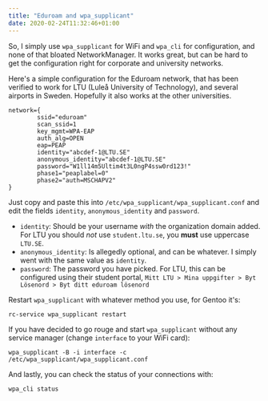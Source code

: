 ```yaml
---
title: "Eduroam and wpa_supplicant"
date: 2020-02-24T11:32:46+01:00
---
```


So, I simply use `wpa_supplicant` for WiFi and `wpa_cli` for configuration, and
none of that bloated NetworkManager. It works great, but can be hard to get the
configuration right for corporate and university networks.

Here's a simple configuration for the Eduroam network, that has been verified to
work for LTU (Luleå University of Technology), and several airports in Sweden.
Hopefully it also works at the other universities.

<!--more-->

```
network={
        ssid="eduroam"
        scan_ssid=1
        key_mgmt=WPA-EAP
        auth_alg=OPEN
        eap=PEAP
        identity="abcdef-1@LTU.SE"
        anonymous_identity="abcdef-1@LTU.SE"
        password="W1ll14m5Ultim4t3L0ngP4ssw0rd123!"
        phase1="peaplabel=0"
        phase2="auth=MSCHAPV2"
}
```

Just copy and paste this into `/etc/wpa_supplicant/wpa_supplicant.conf` and edit
the fields `identity`, `anonymous_identity` and `password`.

 * `identity`: Should be your username _with_ the organization domain added. For
   LTU you should _not_ use `student.ltu.se`, you **must** use uppercase `LTU.SE`.
 * `anonymous_identity`: Is allegedly optional, and can be whatever. I simply
   went with the same value as `identity`.
 * `password`: The password you have picked. For LTU, this can be configured
   using their student portal,
   `Mitt LTU > Mina uppgifter > Byt Lösenord > Byt ditt eduroam lösenord`

Restart `wpa_supplicant` with whatever method you use, for Gentoo it's:
```
rc-service wpa_supplicant restart
```

If you have decided to go rouge and start `wpa_supplicant` without any
service manager (change `interface` to your WiFi card):
```
wpa_supplicant -B -i interface -c /etc/wpa_supplicant/wpa_supplicant.conf
```

And lastly, you can check the status of your connections with:
```
wpa_cli status
```

